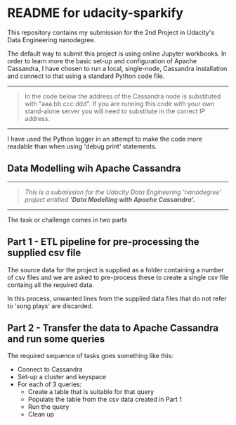 # README for udacity-sparkify

This repository contains my submission for the 2nd Project in Udacity's Data Engineering nanodegree.

The default way to submit this project is using online Jupyter workbooks. In order to learn more
the basic set-up and configuration of Apache Cassandra, I have chosen to run a local, single-node,
Cassandra installation and connect to that using a standard Python code file.

***
> In the code below the address of the Cassandra node is substituted with "aaa.bb.ccc.ddd". If you
> are running this code with your own stand-alone server you will need to substitute in the correct
> IP address.
***

I have used the Python logger in an attempt to make the code more readable than when using
'debug print' statements.


## Data Modelling wih Apache Cassandra

***
> *This is a submission for the Udacity Data Engineering 'nanodegree' project entitled
>  **'Data Modelling with Apache Cassandra'.***
***

The task or challenge comes in two parts

## Part 1 - ETL pipeline for pre-processing the supplied csv file

The source data for the project is supplied as a folder containing a number of csv
files and we are asked to pre-process these to create a single csv file containg all
the required data.

In this process, unwanted lines from the supplied data files that do not refer to
'song plays' are discarded.

## Part 2 - Transfer the data to Apache Cassandra and run some queries

The required sequence of tasks goes something like this:

* Connect to Cassandra
* Set-up a cluster and keyspace
* For each of 3 queries:
    * Create a table that is suitable for that query
    * Populate the table from the csv data created in Part 1
    * Run the query
    * Clean up




